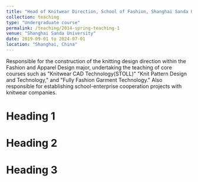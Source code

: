 ```yaml
---
title: "Head of Knitwear Direction, School of Fashion, Shanghai Sanda University"
collection: teaching
type: "Undergraduate course"
permalink: /teaching/2014-spring-teaching-1
venue: "Shanghai Sanda University"
date: 2019-09-01 to 2024-07-01
location: "Shanghai, China"
---
```


Responsible for the construction of the knitting design direction within the Fashion and Apparel Design major, undertaking the teaching of core courses such as "Knitwear CAD Technology(STOLL)" "Knit Pattern Design and Technology," and "Fully Fashion Garment Technology." Also responsible for establishing school-enterprise cooperation projects with knitwear companies.

Heading 1
======

Heading 2
======

Heading 3
======